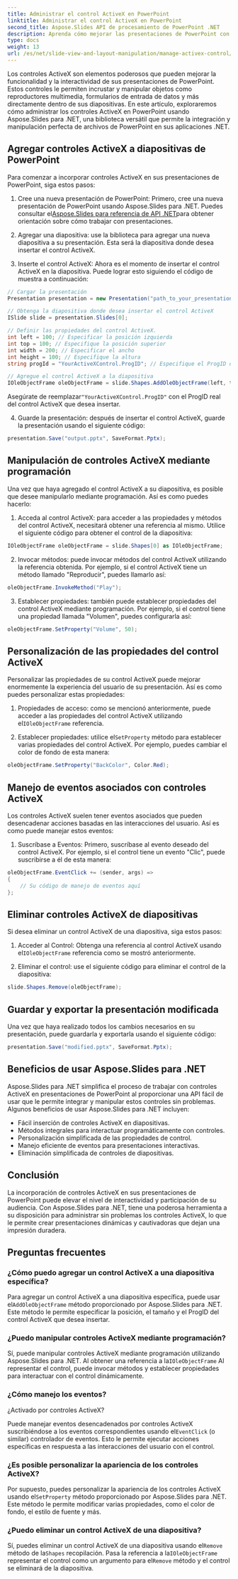 ```yaml
---
title: Administrar el control ActiveX en PowerPoint
linktitle: Administrar el control ActiveX en PowerPoint
second_title: Aspose.Slides API de procesamiento de PowerPoint .NET
description: Aprenda cómo mejorar las presentaciones de PowerPoint con controles ActiveX usando Aspose.Slides para .NET. Nuestra guía paso a paso cubre la inserción, manipulación, personalización, manejo de eventos y más.
type: docs
weight: 13
url: /es/net/slide-view-and-layout-manipulation/manage-activex-control/
---
```

Los controles ActiveX son elementos poderosos que pueden mejorar la funcionalidad y la interactividad de sus presentaciones de PowerPoint. Estos controles le permiten incrustar y manipular objetos como reproductores multimedia, formularios de entrada de datos y más directamente dentro de sus diapositivas. En este artículo, exploraremos cómo administrar los controles ActiveX en PowerPoint usando Aspose.Slides para .NET, una biblioteca versátil que permite la integración y manipulación perfecta de archivos de PowerPoint en sus aplicaciones .NET.

## Agregar controles ActiveX a diapositivas de PowerPoint

Para comenzar a incorporar controles ActiveX en sus presentaciones de PowerPoint, siga estos pasos:

1.  Cree una nueva presentación de PowerPoint: Primero, cree una nueva presentación de PowerPoint usando Aspose.Slides para .NET. Puedes consultar el[Aspose.Slides para referencia de API .NET](https://reference.aspose.com/slides/net/)para obtener orientación sobre cómo trabajar con presentaciones.

2. Agregar una diapositiva: use la biblioteca para agregar una nueva diapositiva a su presentación. Esta será la diapositiva donde desea insertar el control ActiveX.

3. Inserte el control ActiveX: Ahora es el momento de insertar el control ActiveX en la diapositiva. Puede lograr esto siguiendo el código de muestra a continuación:

```csharp
// Cargar la presentación
Presentation presentation = new Presentation("path_to_your_presentation.pptx");

// Obtenga la diapositiva donde desea insertar el control ActiveX
ISlide slide = presentation.Slides[0];

// Definir las propiedades del control ActiveX.
int left = 100; // Especificar la posición izquierda
int top = 100; // Especifique la posición superior
int width = 200; // Especificar el ancho
int height = 100; // Especifique la altura
string progId = "YourActiveXControl.ProgID"; // Especifique el ProgID del control ActiveX

// Agregue el control ActiveX a la diapositiva
IOleObjectFrame oleObjectFrame = slide.Shapes.AddOleObjectFrame(left, top, width, height, progId);
```

 Asegúrate de reemplazar`"YourActiveXControl.ProgID"` con el ProgID real del control ActiveX que desea insertar.

4. Guarde la presentación: después de insertar el control ActiveX, guarde la presentación usando el siguiente código:

```csharp
presentation.Save("output.pptx", SaveFormat.Pptx);
```

## Manipulación de controles ActiveX mediante programación

Una vez que haya agregado el control ActiveX a su diapositiva, es posible que desee manipularlo mediante programación. Así es como puedes hacerlo:

1. Acceda al control ActiveX: para acceder a las propiedades y métodos del control ActiveX, necesitará obtener una referencia al mismo. Utilice el siguiente código para obtener el control de la diapositiva:

```csharp
IOleObjectFrame oleObjectFrame = slide.Shapes[0] as IOleObjectFrame;
```

2. Invocar métodos: puede invocar métodos del control ActiveX utilizando la referencia obtenida. Por ejemplo, si el control ActiveX tiene un método llamado "Reproducir", puedes llamarlo así:

```csharp
oleObjectFrame.InvokeMethod("Play");
```

3. Establecer propiedades: también puede establecer propiedades del control ActiveX mediante programación. Por ejemplo, si el control tiene una propiedad llamada "Volumen", puedes configurarla así:

```csharp
oleObjectFrame.SetProperty("Volume", 50);
```

## Personalización de las propiedades del control ActiveX

Personalizar las propiedades de su control ActiveX puede mejorar enormemente la experiencia del usuario de su presentación. Así es como puedes personalizar estas propiedades:

1. Propiedades de acceso: como se mencionó anteriormente, puede acceder a las propiedades del control ActiveX utilizando el`IOleObjectFrame` referencia.

2.  Establecer propiedades: utilice el`SetProperty` método para establecer varias propiedades del control ActiveX. Por ejemplo, puedes cambiar el color de fondo de esta manera:

```csharp
oleObjectFrame.SetProperty("BackColor", Color.Red);
```

## Manejo de eventos asociados con controles ActiveX

Los controles ActiveX suelen tener eventos asociados que pueden desencadenar acciones basadas en las interacciones del usuario. Así es como puede manejar estos eventos:

1. Suscríbase a Eventos: Primero, suscríbase al evento deseado del control ActiveX. Por ejemplo, si el control tiene un evento "Clic", puede suscribirse a él de esta manera:

```csharp
oleObjectFrame.EventClick += (sender, args) =>
{
    // Su código de manejo de eventos aquí
};
```

## Eliminar controles ActiveX de diapositivas

Si desea eliminar un control ActiveX de una diapositiva, siga estos pasos:

1.  Acceder al Control: Obtenga una referencia al control ActiveX usando el`IOleObjectFrame` referencia como se mostró anteriormente.

2. Eliminar el control: use el siguiente código para eliminar el control de la diapositiva:

```csharp
slide.Shapes.Remove(oleObjectFrame);
```

## Guardar y exportar la presentación modificada

Una vez que haya realizado todos los cambios necesarios en su presentación, puede guardarla y exportarla usando el siguiente código:

```csharp
presentation.Save("modified.pptx", SaveFormat.Pptx);
```

## Beneficios de usar Aspose.Slides para .NET

Aspose.Slides para .NET simplifica el proceso de trabajar con controles ActiveX en presentaciones de PowerPoint al proporcionar una API fácil de usar que le permite integrar y manipular estos controles sin problemas. Algunos beneficios de usar Aspose.Slides para .NET incluyen:

- Fácil inserción de controles ActiveX en diapositivas.
- Métodos integrales para interactuar programáticamente con controles.
- Personalización simplificada de las propiedades de control.
- Manejo eficiente de eventos para presentaciones interactivas.
- Eliminación simplificada de controles de diapositivas.

## Conclusión

La incorporación de controles ActiveX en sus presentaciones de PowerPoint puede elevar el nivel de interactividad y participación de su audiencia. Con Aspose.Slides para .NET, tiene una poderosa herramienta a su disposición para administrar sin problemas los controles ActiveX, lo que le permite crear presentaciones dinámicas y cautivadoras que dejan una impresión duradera.

## Preguntas frecuentes

### ¿Cómo puedo agregar un control ActiveX a una diapositiva específica?

 Para agregar un control ActiveX a una diapositiva específica, puede usar el`AddOleObjectFrame` método proporcionado por Aspose.Slides para .NET. Este método le permite especificar la posición, el tamaño y el ProgID del control ActiveX que desea insertar.

### ¿Puedo manipular controles ActiveX mediante programación?

 Sí, puede manipular controles ActiveX mediante programación utilizando Aspose.Slides para .NET. Al obtener una referencia a la`IOleObjectFrame` Al representar el control, puede invocar métodos y establecer propiedades para interactuar con el control dinámicamente.

### ¿Cómo manejo los eventos?

 ¿Activado por controles ActiveX?

Puede manejar eventos desencadenados por controles ActiveX suscribiéndose a los eventos correspondientes usando el`EventClick` (o similar) controlador de eventos. Esto le permite ejecutar acciones específicas en respuesta a las interacciones del usuario con el control.

### ¿Es posible personalizar la apariencia de los controles ActiveX?

 Por supuesto, puedes personalizar la apariencia de los controles ActiveX usando el`SetProperty` método proporcionado por Aspose.Slides para .NET. Este método le permite modificar varias propiedades, como el color de fondo, el estilo de fuente y más.

### ¿Puedo eliminar un control ActiveX de una diapositiva?

 Sí, puedes eliminar un control ActiveX de una diapositiva usando el`Remove` método de la`Shapes` recopilación. Pasa la referencia a la`IOleObjectFrame` representar el control como un argumento para el`Remove` método y el control se eliminará de la diapositiva.